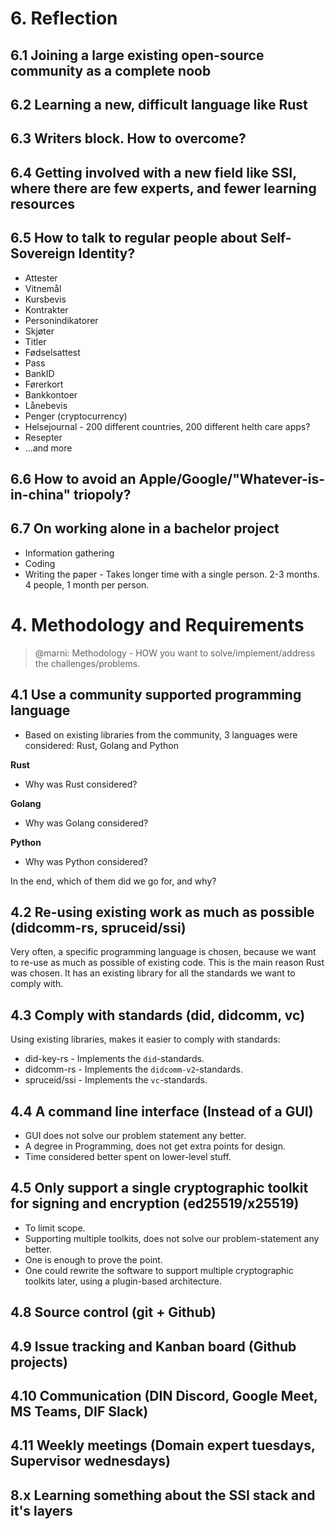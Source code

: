 # 6. Reflection

## 6.1 Joining a large existing open-source community as a complete noob

## 6.2 Learning a new, difficult language like Rust

## 6.3 Writers block. How to overcome?

## 6.4 Getting involved with a new field like SSI, where there are few experts, and fewer learning resources

## 6.5 How to talk to regular people about Self-Sovereign Identity?

- Attester
- Vitnemål
- Kursbevis
- Kontrakter
- Personindikatorer
- Skjøter
- Titler
- Fødselsattest
- Pass
- BankID
- Førerkort
- Bankkontoer
- Lånebevis
- Penger (cryptocurrency)
- Helsejournal - 200 different countries, 200 different helth care apps?
- Resepter
- ...and more

## 6.6 How to avoid an Apple/Google/"Whatever-is-in-china" triopoly?


## 6.7 On working alone in a bachelor project

- Information gathering
- Coding
- Writing the paper - Takes longer time with a single person. 2-3 months. 4 people, 1 month per person.


# 4. Methodology and Requirements

>@marni: Methodology - HOW you want to solve/implement/address the challenges/problems.

## 4.1 Use a community supported programming language

- Based on existing libraries from the community, 3 languages were considered: Rust, Golang and Python

**Rust**
- Why was Rust considered?

**Golang**
- Why was Golang considered?

**Python**
- Why was Python considered?

In the end, which of them did we go for, and why?

## 4.2 Re-using existing work as much as possible (didcomm-rs, spruceid/ssi)

Very often, a specific programming language is chosen, because we want to re-use as much as possible of existing code. This is the main reason Rust was chosen. It has an existing library for all the standards we want to comply with.

## 4.3 Comply with standards (did, didcomm, vc)

Using existing libraries, makes it easier to comply with standards:
- did-key-rs - Implements the `did`-standards.
- didcomm-rs - Implements the `didcomm-v2`-standards.
- spruceid/ssi - Implements the `vc`-standards.

## 4.4 A command line interface (Instead of a GUI)

- GUI does not solve our problem statement any better.
- A degree in Programming, does not get extra points for design.
- Time considered better spent on lower-level stuff.

## 4.5 Only support a single cryptographic toolkit for signing and encryption (ed25519/x25519)

- To limit scope.
- Supporting multiple toolkits, does not solve our problem-statement any better.
- One is enough to prove the point.
- One could rewrite the software to support multiple cryptographic toolkits later, using a plugin-based architecture.


## 4.8 Source control (git + Github)

## 4.9 Issue tracking and Kanban board (Github projects)

## 4.10 Communication (DIN Discord, Google Meet, MS Teams, DIF Slack)

## 4.11 Weekly meetings (Domain expert tuesdays, Supervisor wednesdays)


## 8.x Learning something about the SSI stack and it's layers

